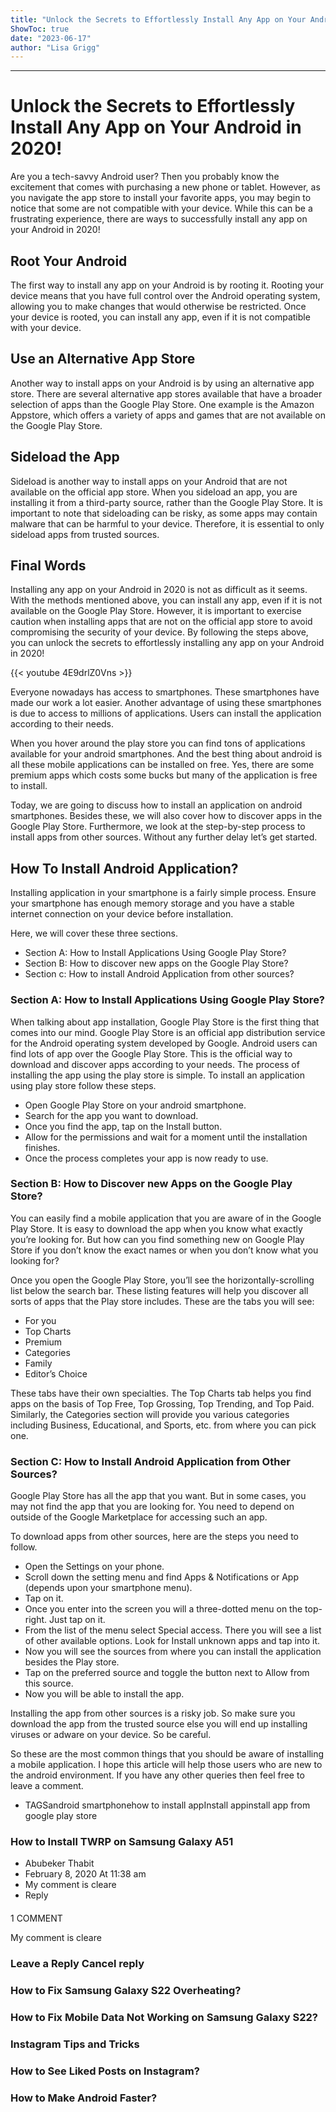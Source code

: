 ```yaml
---
title: "Unlock the Secrets to Effortlessly Install Any App on Your Android in 2020!"
ShowToc: true 
date: "2023-06-17"
author: "Lisa Grigg"
---
```

*****
# Unlock the Secrets to Effortlessly Install Any App on Your Android in 2020!

Are you a tech-savvy Android user? Then you probably know the excitement that comes with purchasing a new phone or tablet. However, as you navigate the app store to install your favorite apps, you may begin to notice that some are not compatible with your device. While this can be a frustrating experience, there are ways to successfully install any app on your Android in 2020!

## Root Your Android

The first way to install any app on your Android is by rooting it. Rooting your device means that you have full control over the Android operating system, allowing you to make changes that would otherwise be restricted. Once your device is rooted, you can install any app, even if it is not compatible with your device.

## Use an Alternative App Store

Another way to install apps on your Android is by using an alternative app store. There are several alternative app stores available that have a broader selection of apps than the Google Play Store. One example is the Amazon Appstore, which offers a variety of apps and games that are not available on the Google Play Store.

## Sideload the App

Sideload is another way to install apps on your Android that are not available on the official app store. When you sideload an app, you are installing it from a third-party source, rather than the Google Play Store. It is important to note that sideloading can be risky, as some apps may contain malware that can be harmful to your device. Therefore, it is essential to only sideload apps from trusted sources.

## Final Words

Installing any app on your Android in 2020 is not as difficult as it seems. With the methods mentioned above, you can install any app, even if it is not available on the Google Play Store. However, it is important to exercise caution when installing apps that are not on the official app store to avoid compromising the security of your device. By following the steps above, you can unlock the secrets to effortlessly installing any app on your Android in 2020!

{{< youtube 4E9drlZ0Vns >}} 



Everyone nowadays has access to smartphones. These smartphones have made our work a lot easier. Another advantage of using these smartphones is due to access to millions of applications. Users can install the application according to their needs.
 
When you hover around the play store you can find tons of applications available for your android smartphones. And the best thing about android is all these mobile applications can be installed on free. Yes, there are some premium apps which costs some bucks but many of the application is free to install.
 
Today, we are going to discuss how to install an application on android smartphones. Besides these, we will also cover how to discover apps in the Google Play Store. Furthermore, we look at the step-by-step process to install apps from other sources. Without any further delay let’s get started.
 
## How To Install Android Application?
 
Installing application in your smartphone is a fairly simple process. Ensure your smartphone has enough memory storage and you have a stable internet connection on your device before installation.
 
Here, we will cover these three sections.
 
- Section A: How to Install Applications Using Google Play Store?
 - Section B: How to discover new apps on the Google Play Store?
 - Section c: How to install Android Application from other sources?

 
### Section A: How to Install Applications Using Google Play Store?
 
When talking about app installation, Google Play Store is the first thing that comes into our mind. Google Play Store is an official app distribution service for the Android operating system developed by Google. Android users can find lots of app over the Google Play Store. This is the official way to download and discover apps according to your needs. The process of installing the app using the play store is simple. To install an application using play store follow these steps.
 
- Open Google Play Store on your android smartphone.
 - Search for the app you want to download.
 - Once you find the app, tap on the Install button.
 - Allow for the permissions and wait for a moment until the installation finishes.
 - Once the process completes your app is now ready to use.

 
### Section B: How to Discover new Apps on the Google Play Store?  
 
You can easily find a mobile application that you are aware of in the Google Play Store. It is easy to download the app when you know what exactly you’re looking for. But how can you find something new on Google Play Store if you don’t know the exact names or when you don’t know what you looking for?
 
Once you open the Google Play Store, you’ll see the horizontally-scrolling list below the search bar. These listing features will help you discover all sorts of apps that the Play store includes. These are the tabs you will see:
 
- For you
 - Top Charts
 - Premium
 - Categories
 - Family
 - Editor’s Choice

 
These tabs have their own specialties. The Top Charts tab helps you find apps on the basis of Top Free, Top Grossing, Top Trending, and Top Paid. Similarly, the Categories section will provide you various categories including Business, Educational, and Sports, etc. from where you can pick one.
 
### Section C: How to Install Android Application from Other Sources?
 
Google Play Store has all the app that you want. But in some cases, you may not find the app that you are looking for. You need to depend on outside of the Google Marketplace for accessing such an app.
 
To download apps from other sources, here are the steps you need to follow.
 
- Open the Settings on your phone.
 - Scroll down the setting menu and find Apps & Notifications or App (depends upon your smartphone menu).
 - Tap on it.
 - Once you enter into the screen you will a three-dotted menu on the top-right. Just tap on it.
 - From the list of the menu select Special access. There you will see a list of other available options. Look for Install unknown apps and tap into it.
 - Now you will see the sources from where you can install the application besides the Play store.
 - Tap on the preferred source and toggle the button next to Allow from this source.
 - Now you will be able to install the app.

 
Installing the app from other sources is a risky job. So make sure you download the app from the trusted source else you will end up installing viruses or adware on your device. So be careful.
 
So these are the most common things that you should be aware of installing a mobile application. I hope this article will help those users who are new to the android environment. If you have any other queries then feel free to leave a comment.
 
- TAGSandroid smartphonehow to install appInstall appinstall app from google play store

 
### How to Install TWRP on Samsung Galaxy A51
 
- Abubeker Thabit
 - February 8, 2020 At 11:38 am
 - My comment is cleare
 - Reply

 
#### 
1 COMMENT

 
My comment is cleare
 
### Leave a Reply Cancel reply

 
### How to Fix Samsung Galaxy S22 Overheating?
 
### How to Fix Mobile Data Not Working on Samsung Galaxy S22?
 
### Instagram Tips and Tricks
 
### How to See Liked Posts on Instagram?
 
### How to Make Android Faster?




